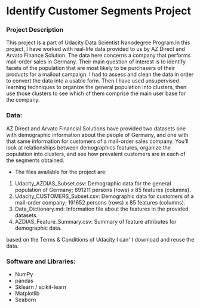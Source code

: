 # Identify Customer Segments Project

### Project Description

This project is a part of Udacity Data Scientist Nanodegree Program.In this project, I have worked with real-life data provided to us by AZ Direct and Arvato Finance Solution. The data here concerns a company that performs mail-order sales in Germany. 
Their main question of interest is to identify facets of the population that are most likely to be purchasers of their products for a mailout campaign. 
I had to assess and clean the data in order to convert the data into a usable form.
Then I have used unsupervised learning techniques to organize the general population into clusters, then use those clusters to see which of them comprise the main user base for the company.

### Data:

AZ Direct and Arvato Financial Solutions have provided two datasets one with demographic information about the people of Germany, and one with that same information for customers of a mail-order sales company. You’ll look at relationships between demographics features, organize the population into clusters, and see how prevalent customers are in each of the segments obtained.

- The files available for the project are:

1. Udacity_AZDIAS_Subset.csv: Demographic data for the general population of Germany; 891211 persons (rows) x 85 features (columns).
2. Udacity_CUSTOMERS_Subset.csv: Demographic data for customers of a mail-order company; 191652 persons (rows) x 85 features (columns).
3. Data_Dictionary.md: Information file about the features in the provided datasets.
4. AZDIAS_Feature_Summary.csv: Summary of feature attributes for demographic data.

based on the Terms & Conditions of Udacity I can' t download and reuse the data.

### Software and Libraries:

- NumPy
- pandas
- Sklearn / scikit-learn
- Matplotlib 
- Seaborn 
